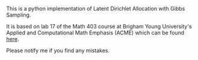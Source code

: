 This is a python implementation of Latent Dirichlet Allocation with Gibbs Sampling.

It is based on lab 17 of the Math 403 course at Brigham Young University's Applied and Computational Math Emphasis
(ACME) which can be found [here](http://www.acme.byu.edu/wp-content/uploads/2018/02/GibbsLDA.pdf).

Please notify me if you find any mistakes.
